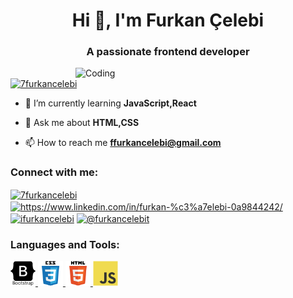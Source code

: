 <h1 align="center">Hi 👋, I'm Furkan Çelebi</h1>
<h3 align="center">A passionate frontend developer</h3>
<img align="right" alt="Coding" width="400px" src="https://cdn.dribbble.com/users/1162077/screenshots/3848914/programmer.gif">

<p align="left"> <a href="https://twitter.com/7furkancelebi" target="blank"><img src="https://img.shields.io/twitter/follow/7furkancelebi?logo=twitter&style=for-the-badge" alt="7furkancelebi" /></a> </p>

- 🌱 I’m currently learning **JavaScript,React**

- 💬 Ask me about **HTML,CSS**

- 📫 How to reach me **ffurkancelebi@gmail.com**

<h3 align="left">Connect with me:</h3>
<p align="left">
<a href="https://twitter.com/7furkancelebi" target="blank"><img align="center" src="https://raw.githubusercontent.com/rahuldkjain/github-profile-readme-generator/master/src/images/icons/Social/twitter.svg" alt="7furkancelebi" height="30" width="40" /></a>
<a href="https://linkedin.com/in/https://www.linkedin.com/in/furkan-%c3%a7elebi-0a9844242/" target="blank"><img align="center" src="https://raw.githubusercontent.com/rahuldkjain/github-profile-readme-generator/master/src/images/icons/Social/linked-in-alt.svg" alt="https://www.linkedin.com/in/furkan-%c3%a7elebi-0a9844242/" height="30" width="40" /></a>
<a href="https://instagram.com/ifurkancelebi" target="blank"><img align="center" src="https://raw.githubusercontent.com/rahuldkjain/github-profile-readme-generator/master/src/images/icons/Social/instagram.svg" alt="ifurkancelebi" height="30" width="40" /></a>
<a href="https://medium.com/@furkancelebit" target="blank"><img align="center" src="https://raw.githubusercontent.com/rahuldkjain/github-profile-readme-generator/master/src/images/icons/Social/medium.svg" alt="@furkancelebit" height="30" width="40" /></a>
</p>

<h3 align="left">Languages and Tools:</h3>
<p align="left"> <a href="https://getbootstrap.com" target="_blank" rel="noreferrer"> <img src="https://raw.githubusercontent.com/devicons/devicon/master/icons/bootstrap/bootstrap-plain-wordmark.svg" alt="bootstrap" width="40" height="40"/> </a> <a href="https://www.w3schools.com/css/" target="_blank" rel="noreferrer"> <img src="https://raw.githubusercontent.com/devicons/devicon/master/icons/css3/css3-original-wordmark.svg" alt="css3" width="40" height="40"/> </a> <a href="https://www.w3.org/html/" target="_blank" rel="noreferrer"> <img src="https://raw.githubusercontent.com/devicons/devicon/master/icons/html5/html5-original-wordmark.svg" alt="html5" width="40" height="40"/> </a> <a href="https://developer.mozilla.org/en-US/docs/Web/JavaScript" target="_blank" rel="noreferrer"> <img src="https://raw.githubusercontent.com/devicons/devicon/master/icons/javascript/javascript-original.svg" alt="javascript" width="40" height="40"/> </a> </p>
